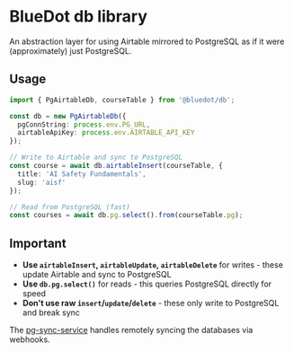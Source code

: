 # BlueDot db library

An abstraction layer for using Airtable mirrored to PostgreSQL as if it were (approximately) just PostgreSQL.

## Usage

```typescript
import { PgAirtableDb, courseTable } from '@bluedot/db';

const db = new PgAirtableDb({ 
  pgConnString: process.env.PG_URL, 
  airtableApiKey: process.env.AIRTABLE_API_KEY 
});

// Write to Airtable and sync to PostgreSQL
const course = await db.airtableInsert(courseTable, {
  title: 'AI Safety Fundamentals',
  slug: 'aisf'
});

// Read from PostgreSQL (fast)
const courses = await db.pg.select().from(courseTable.pg);
```

## Important

- **Use `airtableInsert`, `airtableUpdate`, `airtableDelete`** for writes - these update Airtable and sync to PostgreSQL
- **Use `db.pg.select()`** for reads - this queries PostgreSQL directly for speed
- **Don't use raw `insert`/`update`/`delete`** - these only write to PostgreSQL and break sync

The [pg-sync-service](../../apps/pg-sync-service/) handles remotely syncing the databases via webhooks.
